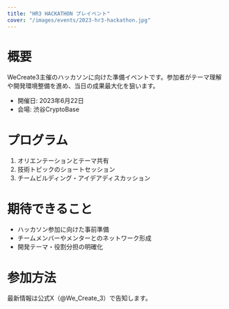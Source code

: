 ```yaml
---
title: "HR3 HACKATHON プレイベント"
cover: "/images/events/2023-hr3-hackathon.jpg"
---
```


# 概要

WeCreate3主催のハッカソンに向けた準備イベントです。参加者がテーマ理解や開発環境整備を進め、当日の成果最大化を狙います。

- 開催日: 2023年6月22日
- 会場: 渋谷CryptoBase

# プログラム

1. オリエンテーションとテーマ共有
2. 技術トピックのショートセッション
3. チームビルディング・アイデアディスカッション

# 期待できること

- ハッカソン参加に向けた事前準備
- チームメンバーやメンターとのネットワーク形成
- 開発テーマ・役割分担の明確化

# 参加方法

最新情報は公式X（@We_Create_3）で告知します。
